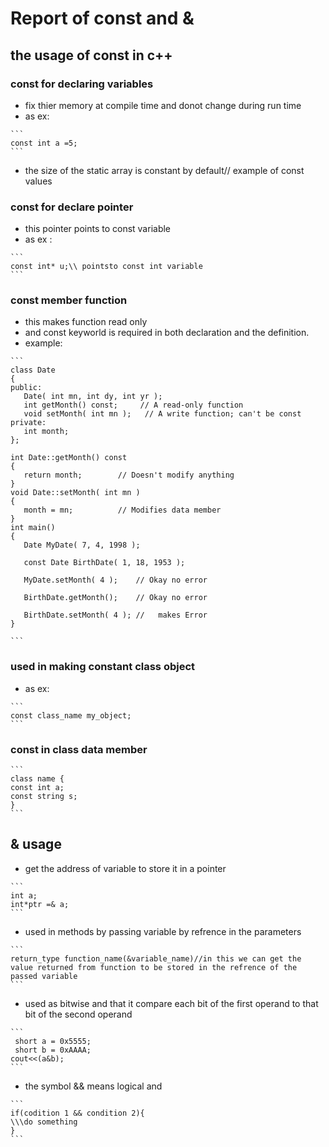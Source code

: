 # Report of const and & 
## the usage of const in c++
### const for declaring variables 
- fix thier memory at compile time and donot change during run time
- as ex: 
````
```
const int a =5;
```
````
- the size of the static array is constant by default// example of const values
### const for declare pointer 
- this pointer points to const variable
- as ex :
````
```
const int* u;\\ pointsto const int variable
```
````
### const member function
- this makes function read only
- and const keyworld is required in both declaration and the definition.
- example:
````
```
class Date
{
public:
   Date( int mn, int dy, int yr );
   int getMonth() const;     // A read-only function
   void setMonth( int mn );   // A write function; can't be const
private:
   int month;
};

int Date::getMonth() const
{
   return month;        // Doesn't modify anything
}
void Date::setMonth( int mn )
{
   month = mn;          // Modifies data member
}
int main()
{
   Date MyDate( 7, 4, 1998 );
   
   const Date BirthDate( 1, 18, 1953 );
   
   MyDate.setMonth( 4 );    // Okay no error
   
   BirthDate.getMonth();    // Okay no error
   
   BirthDate.setMonth( 4 ); //   makes Error
}

```
````
### used in making constant class object 
- as ex:
````
```
const class_name my_object;
```
````
### const in class data member
````
```
class name {
const int a;
const string s;
}
```
````

## & usage
- get the address of variable to store it in a pointer
````
```
int a;
int*ptr =& a;
```
````
- used in methods by passing variable by refrence in the parameters
````
```
return_type function_name(&variable_name)//in this we can get the value returned from function to be stored in the refrence of the passed variable
```
````
- used as bitwise and that it compare each bit of the first operand to that bit of the second operand
````
```
 short a = 0x5555;
 short b = 0xAAAA;
cout<<(a&b);
```
````
- the symbol && means logical and
````
```
if(codition 1 && condition 2){
\\\do something
}
```
````
